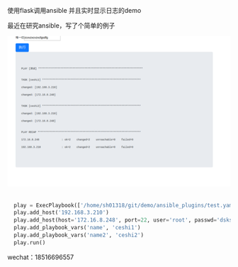 使用flask调用ansible 并且实时显示日志的demo


最近在研究ansible，写了个简单的例子



![Alt text](/image/2.png)

``` python

  play = ExecPlaybook(['/home/sh01318/git/demo/ansible_plugins/test.yaml'], id)
  play.add_host('192.168.3.210')
  play.add_host(host='172.16.8.248', port=22, user='root', passwd='dskskdjf', private_file=None)
  play.add_playbook_vars('name', 'ceshi1')
  play.add_playbook_vars('name2', 'ceshi2')
  play.run()

```


 wechat：18516696557
